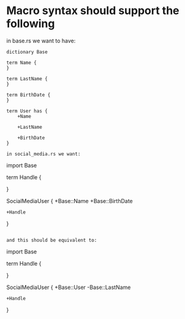 # Macro syntax should support the following

in base.rs we want to have:
```
dictionary Base

term Name {
}

term LastName {
}

term BirthDate {
}

term User has {
    +Name

    +LastName

    +BirthDate
}

in social_media.rs we want:
```
import Base

term Handle {

}

SocialMediaUser {
    +Base::Name
    +Base::BirthDate

    +Handle
}
```

and this should be equivalent to:
```
import Base

term Handle {

}

SocialMediaUser {
    +Base::User
    -Base::LastName

    +Handle
}
```